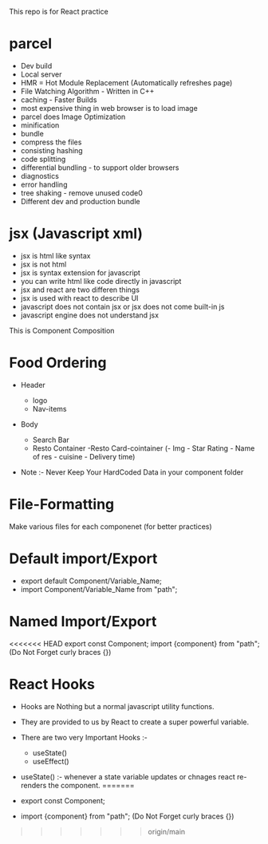 This repo is for React practice

# parcel

- Dev build
- Local server
- HMR = Hot Module Replacement (Automatically refreshes page)
- File Watching Algorithm - Written in C++
- caching - Faster Builds
- most expensive thing in web browser is to load image
- parcel does Image Optimization
- minification
- bundle
- compress the files
- consisting hashing
- code splitting
- differential bundling - to support older browsers
- diagnostics
- error handling
- tree shaking - remove unused code0
- Different dev and production bundle

# jsx (Javascript xml)

- jsx is html like syntax
- jsx is not html
- jsx is syntax extension for javascript
- you can write html like code directly in javascript
- jsx and react are two differen things
- jsx is used with react to describe UI
- javascript does not contain jsx or jsx does not come built-in js
- javascript engine does not understand jsx

This is Component Composition

<!--

const HeadingComp = () => <h1>Functional component from 1st head</h1>;

const HeadingComp2 = () => {
return (

<div id='container'>
<HeadingComp />
<h1 id='Heading'>Functional component in React</h1>
<h2>you piece of shit</h2>
</div>

); -->

# Food Ordering

- Header

  - logo
  - Nav-items

- Body
  - Search Bar
  - Resto Container
    -Resto Card-cointainer (- Img - Star Rating - Name of res - cuisine - Delivery time)

* Note :- Never Keep Your HardCoded Data in your component folder

# File-Formatting

Make various files for each componenet (for better practices)

# Default import/Export

- export default Component/Variable_Name;
- import Component/Variable_Name from "path";

# Named Import/Export

<<<<<<< HEAD
export const Component;
import {component} from "path"; (Do Not Forget curly braces {})

# React Hooks

- Hooks are Nothing but a normal javascript utility functions.
- They are provided to us by React to create a super powerful variable.
- There are two very Important Hooks :-

  - useState()
  - useEffect()

- useState() :- whenever a state variable updates or chnages react re-renders the component.
=======
- export const Component;
- import {component} from "path"; (Do Not Forget curly braces {})
>>>>>>> origin/main
